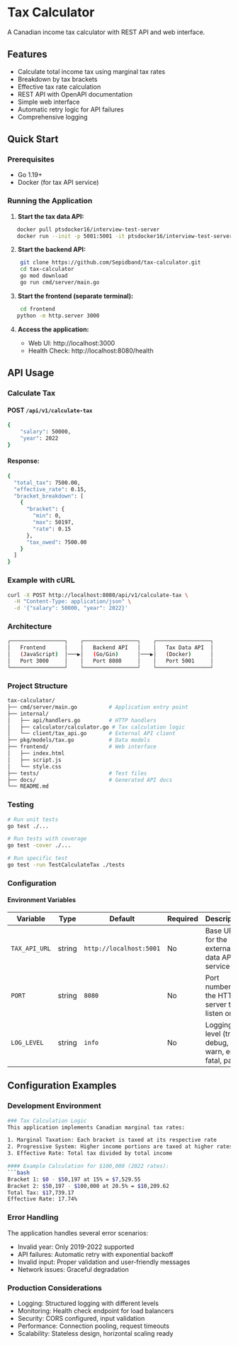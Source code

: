 # Tax Calculator

A Canadian income tax calculator with REST API and web interface.

## Features

-  Calculate total income tax using marginal tax rates
-  Breakdown by tax brackets
-  Effective tax rate calculation
-  REST API with OpenAPI documentation
-  Simple web interface
-  Automatic retry logic for API failures
-  Comprehensive logging

## Quick Start

### Prerequisites

- Go 1.19+
- Docker (for tax API service)

### Running the Application

1. **Start the tax data API:**
```bash
   docker pull ptsdocker16/interview-test-server
   docker run --init -p 5001:5001 -it ptsdocker16/interview-test-server
```

2. **Start the backend API:**
```bash
    git clone https://github.com/Sepidband/tax-calculator.git
    cd tax-calculator
    go mod download
    go run cmd/server/main.go
```
3. **Start the frontend (separate terminal):**
```bash 
    cd frontend
   python -m http.server 3000
```
4. **Access the application:**

    - Web UI: http://localhost:3000
    - Health Check: http://localhost:8080/health

## API Usage
### Calculate Tax
#### POST `/api/v1/calculate-tax`
```bash
{
    "salary": 50000,
    "year": 2022
}
```
#### Response:
```bash
{
  "total_tax": 7500.00,
  "effective_rate": 0.15,
  "bracket_breakdown": [
    {
      "bracket": {
        "min": 0,
        "max": 50197,
        "rate": 0.15
      },
      "tax_owed": 7500.00
    }
  ]
}
```
### Example with cURL
```bash
curl -X POST http://localhost:8080/api/v1/calculate-tax \
  -H "Content-Type: application/json" \
  -d '{"salary": 50000, "year": 2022}'
```
### Architecture
```bash
┌─────────────────┐    ┌─────────────────┐    ┌─────────────────┐
│   Frontend      │    │   Backend API   │    │   Tax Data API  │
│   (JavaScript)  │───▶│   (Go/Gin)      │───▶│   (Docker)      │
│   Port 3000     │    │   Port 8080     │    │   Port 5001     │
└─────────────────┘    └─────────────────┘    └─────────────────┘
```


### Project Structure
```bash
tax-calculator/
├── cmd/server/main.go          # Application entry point
├── internal/
│   ├── api/handlers.go         # HTTP handlers
│   ├── calculator/calculator.go # Tax calculation logic
│   └── client/tax_api.go       # External API client
├── pkg/models/tax.go           # Data models
├── frontend/                   # Web interface
│   ├── index.html
│   ├── script.js
│   └── style.css
├── tests/                      # Test files
├── docs/                       # Generated API docs
└── README.md
```

### Testing
```bash
# Run unit tests
go test ./...

# Run tests with coverage
go test -cover ./...

# Run specific test
go test -run TestCalculateTax ./tests
```

### Configuration

#### Environment Variables

| Variable | Type | Default | Required | Description | Example |
|----------|------|---------|----------|-------------|---------|
| `TAX_API_URL` | string | `http://localhost:5001` | No | Base URL for the external tax data API service | `http://tax-api:5001` |
| `PORT` | string | `8080` | No | Port number for the HTTP server to listen on | `3000` |
| `LOG_LEVEL` | string | `info` | No | Logging level (trace, debug, info, warn, error, fatal, panic) | `debug` |

## Configuration Examples

### Development Environment
```bash
### Tax Calculation Logic
This application implements Canadian marginal tax rates:

1. Marginal Taxation: Each bracket is taxed at its respective rate
2. Progressive System: Higher income portions are taxed at higher rates
3. Effective Rate: Total tax divided by total income

#### Example Calculation for $100,000 (2022 rates):
```bash
Bracket 1: $0 - $50,197 at 15% = $7,529.55
Bracket 2: $50,197 - $100,000 at 20.5% = $10,209.62
Total Tax: $17,739.17
Effective Rate: 17.74%
```
### Error Handling
The application handles several error scenarios:

- Invalid year: Only 2019-2022 supported
- API failures: Automatic retry with exponential backoff
- Invalid input: Proper validation and user-friendly messages
- Network issues: Graceful degradation

### Production Considerations

- Logging: Structured logging with different levels
- Monitoring: Health check endpoint for load balancers
- Security: CORS configured, input validation
- Performance: Connection pooling, request timeouts
- Scalability: Stateless design, horizontal scaling ready